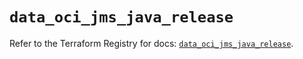 # `data_oci_jms_java_release`

Refer to the Terraform Registry for docs: [`data_oci_jms_java_release`](https://registry.terraform.io/providers/oracle/oci/7.19.0/docs/data-sources/jms_java_release).

